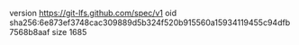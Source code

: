 version https://git-lfs.github.com/spec/v1
oid sha256:6e873ef3748cac309889d5b324f520b915560a15934119455c94dfb7568b8aaf
size 1685
